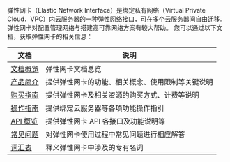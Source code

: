 弹性网卡（Elastic Network Interface）是绑定私有网络（Virtual Private Cloud，VPC）内云服务器的一种弹性网络接口，可在多个云服务器间自由迁移。弹性网卡对配置管理网络与搭建高可靠网络方案有较大帮助。
您可以通过以下文档，获取弹性网卡的相关信息：

| 文档 | 说明 |
|---------|---------|
| [文档概览](https://cloud.tencent.com/document/product/576) | 弹性网卡文档总览|
| [产品简介](https://cloud.tencent.com/document/product/576/18525) | 提供弹性网卡的功能、相关概念、使用限制等关键说明 |
| [购买指南](https://cloud.tencent.com/document/product/576/18530) | 提供弹性网卡及相关资源的购买方式、计费等说明 |
| [操作指南](https://cloud.tencent.com/document/product/576/18544) | 提供绑定云服务器等各项功能操作指引|
| [API 概览](https://cloud.tencent.com/document/product/576/18543) | 提供弹性网卡 API 各接口及功能说明等|
| [常见问题](https://cloud.tencent.com/document/product/576/18719) | 对弹性网卡使用过程中常见问题进行相应解答|
| [词汇表](https://cloud.tencent.com/document/product/576/18512) | 释义弹性网卡中涉及的专有名词 |
